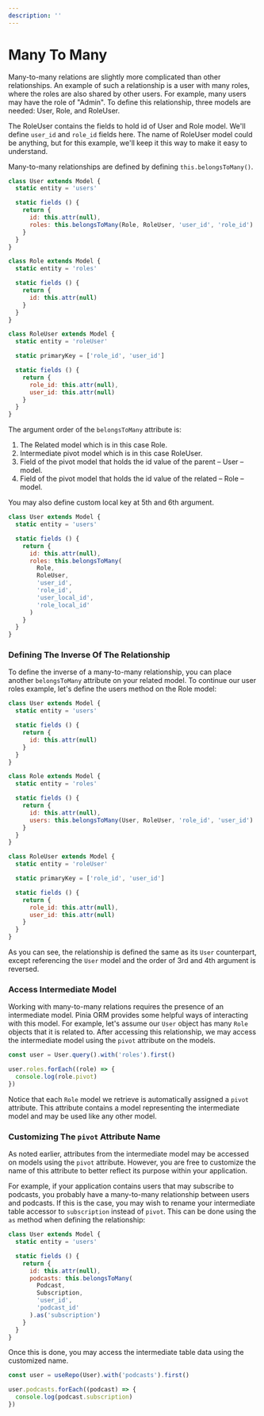 ```yaml
---
description: ''
---
```


# Many To Many

Many-to-many relations are slightly more complicated than other relationships. An example of such a relationship is a user with many roles, where the roles are also shared by other users. For example, many users may have the role of "Admin". To define this relationship, three models are needed: User, Role, and RoleUser.

The RoleUser contains the fields to hold id of User and Role model. We'll define `user_id` and `role_id` fields here. The name of RoleUser model could be anything, but for this example, we'll keep it this way to make it easy to understand.

Many-to-many relationships are defined by defining `this.belongsToMany()`.

```js
class User extends Model {
  static entity = 'users'

  static fields () {
    return {
      id: this.attr(null),
      roles: this.belongsToMany(Role, RoleUser, 'user_id', 'role_id')
    }
  }
}

class Role extends Model {
  static entity = 'roles'

  static fields () {
    return {
      id: this.attr(null)
    }
  }
}

class RoleUser extends Model {
  static entity = 'roleUser'

  static primaryKey = ['role_id', 'user_id']

  static fields () {
    return {
      role_id: this.attr(null),
      user_id: this.attr(null)
    }
  }
}
```

The argument order of the `belongsToMany` attribute is:

1. The Related model which is in this case Role.
2. Intermediate pivot model which is in this case RoleUser.
3. Field of the pivot model that holds the id value of the parent – User – model.
4. Field of the pivot model that holds the id value of the related – Role – model.

You may also define custom local key at 5th and 6th argument.

```js
class User extends Model {
  static entity = 'users'

  static fields () {
    return {
      id: this.attr(null),
      roles: this.belongsToMany(
        Role,
        RoleUser,
        'user_id',
        'role_id',
        'user_local_id',
        'role_local_id'
      )
    }
  }
}
```

### Defining The Inverse Of The Relationship

To define the inverse of a many-to-many relationship, you can place another `belongsToMany` attribute on your related model. To continue our user roles example, let's define the users method on the Role model:

```js
class User extends Model {
  static entity = 'users'

  static fields () {
    return {
      id: this.attr(null)
    }
  }
}

class Role extends Model {
  static entity = 'roles'

  static fields () {
    return {
      id: this.attr(null),
      users: this.belongsToMany(User, RoleUser, 'role_id', 'user_id')
    }
  }
}

class RoleUser extends Model {
  static entity = 'roleUser'

  static primaryKey = ['role_id', 'user_id']

  static fields () {
    return {
      role_id: this.attr(null),
      user_id: this.attr(null)
    }
  }
}
```

As you can see, the relationship is defined the same as its `User` counterpart, except referencing the `User` model and the order of 3rd and 4th argument is reversed.

### Access Intermediate Model

Working with many-to-many relations requires the presence of an intermediate model. Pinia ORM provides some helpful ways of interacting with this model. For example, let's assume our `User` object has many `Role` objects that it is related to. After accessing this relationship, we may access the intermediate model using the `pivot` attribute on the models.

```js
const user = User.query().with('roles').first()

user.roles.forEach((role) => {
  console.log(role.pivot)
})
```

Notice that each `Role` model we retrieve is automatically assigned a `pivot` attribute. This attribute contains a model representing the intermediate model and may be used like any other model.

### Customizing The `pivot` Attribute Name

As noted earlier, attributes from the intermediate model may be accessed on models using the `pivot` attribute. However, you are free to customize the name of this attribute to better reflect its purpose within your application.

For example, if your application contains users that may subscribe to podcasts, you probably have a many-to-many relationship between users and podcasts. If this is the case, you may wish to rename your intermediate table accessor to `subscription` instead of `pivot`. This can be done using the `as` method when defining the relationship:

```js
class User extends Model {
  static entity = 'users'

  static fields () {
    return {
      id: this.attr(null),
      podcasts: this.belongsToMany(
        Podcast,
        Subscription,
        'user_id',
        'podcast_id'
      ).as('subscription')
    }
  }
}
```

Once this is done, you may access the intermediate table data using the customized name.

```js
const user = useRepo(User).with('podcasts').first()

user.podcasts.forEach((podcast) => {
  console.log(podcast.subscription)
})
```
